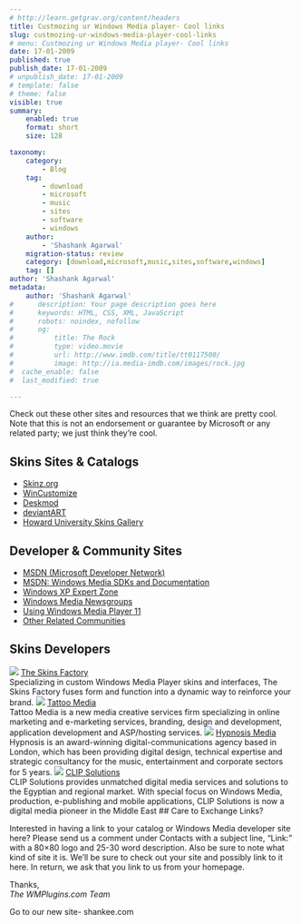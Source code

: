 ```yaml
---
# http://learn.getgrav.org/content/headers
title: Custmozing ur Windows Media player- Cool links
slug: custmozing-ur-windows-media-player-cool-links
# menu: Custmozing ur Windows Media player- Cool links
date: 17-01-2009
published: true
publish_date: 17-01-2009
# unpublish_date: 17-01-2009
# template: false
# theme: false
visible: true
summary:
    enabled: true
    format: short
    size: 128

taxonomy:
    category:
        - Blog
    tag:
        - download
        - microsoft
        - music
        - sites
        - software
        - windows
    author:
        - 'Shashank Agarwal'
    migration-status: review
    category: [download,microsoft,music,sites,software,windows]
    tag: []
author: 'Shashank Agarwal'
metadata:
    author: 'Shashank Agarwal'
#      description: Your page description goes here
#      keywords: HTML, CSS, XML, JavaScript
#      robots: noindex, nofollow
#      og:
#          title: The Rock
#          type: video.movie
#          url: http://www.imdb.com/title/tt0117500/
#          image: http://ia.media-imdb.com/images/rock.jpg
#  cache_enable: false
#  last_modified: true

---
```


Check out these other sites and resources that we think are pretty cool. Note that this is not an endorsement or guarantee by Microsoft or any related party; we just think they’re cool.

## Skins Sites & Catalogs

- [Skinz.org](http://www.skinz.org/skins.phtml?category=23)
- [WinCustomize ](http://www.wincustomize.com/skins.asp?library=9)
- [Deskmod ](http://www.deskmod.com/?show=showcat&cat_name=wmpxp)
- [deviantART ](http://www.deviantart.com/thumbnails.php?do=sort&sort=date&order=desc&resolution=0&limit=6&newsection=wmpxp)
- [Howard University Skins Gallery](http://www.howard.edu/SkinsGallery/)

## Developer & Community Sites

- [MSDN (Microsoft Developer Network)](http://msdn.microsoft.com/)
- [MSDN: Windows Media SDKs and Documentation](http://msdn.microsoft.com/windowsmedia)
- [Windows XP Expert Zone](http://www.microsoft.com/windowsxp/expertzone)
- [Windows Media Newsgroups](http://communities.microsoft.com/Newsgroups/default.asp?ICP=windowsmedia&sLCID=US)
- [Using Windows Media Player 11](http://www.microsoft.com/windows/windowsmedia/player/11/using.mspx)
- [Other Related Communities](http://www.microsoft.com/windows/windowsmedia/community/relcom.aspx)

## Skins Developers

 [![](http://www.wmplugins.com/images/skinsfactory.gif)](http://www.theskinsfactory.com/) [The Skins Factory](http://www.theskinsfactory.com/)  
Specializing in custom Windows Media Player skins and interfaces, The Skins Factory fuses form and function into a dynamic way to reinforce your brand.  [![](http://www.wmplugins.com/images/tattoomedia.gif)](http://www.tattoomedia.com/)  [Tattoo Media](http://www.tattoomedia.com/)  
Tattoo Media is a new media creative services firm specializing in online marketing and e-marketing services, branding, design and development, application development and ASP/hosting services.  [![](http://www.wmplugins.com/images/hypnosismedia.gif)](http://www.hypnosismedia.com/)  [Hypnosis Media](http://www.hypnosismedia.com/)  
Hypnosis is an award-winning digital-communications agency based in London, which has been providing digital design, technical expertise and strategic consultancy for the music, entertainment and corporate sectors for 5 years.  [![](http://www.wmplugins.com/images/ClipSolutions.gif)](http://www.clipsolutions.com/)  [CLIP Solutions](http://www.clipsolutions.com/)  
 CLIP Solutions provides unmatched digital media services and solutions to the Egyptian and regional market. With special focus on Windows Media, production, e-publishing and mobile applications, CLIP Solutions is now a digital media pioneer in the Middle East ## Care to Exchange Links?

Interested in having a link to your catalog or Windows Media developer site here? Please send us a comment under Contacts with a subject line, “Link:” with a 80×80 logo and 25-30 word description. Also be sure to note what kind of site it is. We’ll be sure to check out your site and possibly link to it here. In return, we ask that you link to us from your homepage.

 Thanks,  
*The WMPlugins.com Team*

Go to our new site- shankee.com
